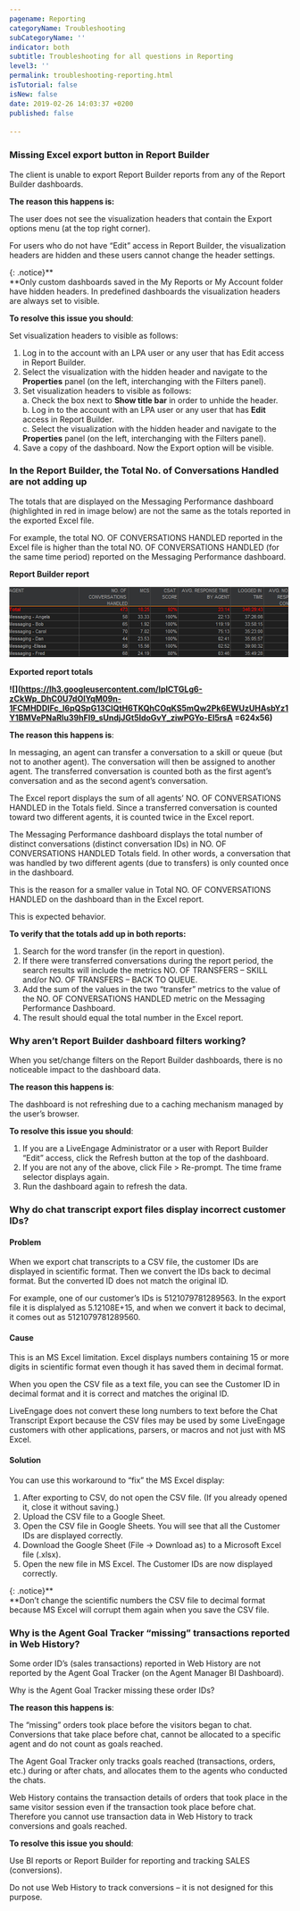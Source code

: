 ```yaml
---
pagename: Reporting
categoryName: Troubleshooting
subCategoryName: ''
indicator: both
subtitle: Troubleshooting for all questions in Reporting
level3: ''
permalink: troubleshooting-reporting.html
isTutorial: false
isNew: false
date: 2019-02-26 14:03:37 +0200
published: false

---
```

### Missing Excel export button in Report Builder

The client is unable to export Report Builder reports from any of the Report Builder dashboards.

**The reason this happens is:**

The user does not see the visualization headers that contain the Export options menu (at the top right corner).

For users who do not have “Edit” access in Report Builder, the visualization headers are hidden and these users cannot change the header settings.

{: .notice}**  
**Only custom dashboards saved in the My Reports or My Account folder have hidden headers. In predefined dashboards the visualization headers are always set to visible.

**To resolve this issue you should**:

Set visualization headers to visible as follows:

1. Log in to the account with an LPA user or any user that has Edit access in Report Builder.
2. Select the visualization with the hidden header and navigate to the **Properties** panel (on the left, interchanging with the Filters panel).
3. Set visualization headers to visible as follows:  
   a. Check the box next to **Show title bar** in order to unhide the header.  
   b. Log in to the account with an LPA user or any user that has **Edit** access in Report Builder.  
   c. Select the visualization with the hidden header and navigate to the **Properties** panel (on the left, interchanging with the Filters panel).
4. Save a copy of the dashboard. Now the Export option will be visible.

### In the Report Builder, the Total No. of Conversations Handled are not adding up

The totals that are displayed on the Messaging Performance dashboard (highlighted in red in image below) are not the same as the totals reported in the exported Excel file.

For example, the total NO. OF CONVERSATIONS HANDLED reported in the Excel file is higher than the total NO. OF CONVERSATIONS HANDLED (for the same time period) reported on the Messaging Performance dashboard.

**Report Builder report**

![](/img/troubleshooting-Reporting1-2.png)

**Exported report totals**

**![](https://lh3.googleusercontent.com/IplCTGLg6-zCkWp_DhC0U7dOlYqM09n-1FCMHDDlFc_l6pQSpG13CIQtH6TKQhCOqKS5mQw2Pk6EWUzUHAsbYz1Y1BMVePNaRIu39hFl9_sUndjJGt5ldoGvY_ziwPGYo-El5rsA =624x56)**

**The reason this happens is**:

In messaging, an agent can transfer a conversation to a skill or queue (but not to another agent). The conversation will then be assigned to another agent. The transferred conversation is counted both as the first agent’s conversation and as the second agent’s conversation.

The Excel report displays the sum of all agents’ NO. OF CONVERSATIONS HANDLED in the Totals field. Since a transferred conversation is counted toward two different agents, it is counted twice in the Excel report.

The Messaging Performance dashboard displays the total number of distinct conversations (distinct conversation IDs) in NO. OF CONVERSATIONS HANDLED Totals field. In other words, a conversation that was handled by two different agents (due to transfers) is only counted once in the dashboard.

This is the reason for a smaller value in Total NO. OF CONVERSATIONS HANDLED on the dashboard than in the Excel report.

This is expected behavior.

**To verify that the totals add up in both reports:**

1. Search for the word transfer (in the report in question).
2. If there were transferred conversations during the report period, the search results will include the metrics NO. OF TRANSFERS – SKILL and/or NO. OF TRANSFERS – BACK TO QUEUE.
3. Add the sum of the values in the two “transfer” metrics to the value of the NO. OF CONVERSATIONS HANDLED metric on the Messaging Performance Dashboard.
4. The result should equal the total number in the Excel report.

### Why aren’t Report Builder dashboard filters working?

When you set/change filters on the Report Builder dashboards, there is no noticeable impact to the dashboard data.

**The reason this happens is**:

The dashboard is not refreshing due to a caching mechanism managed by the user’s browser.

**To resolve this issue you should**:

1. If you are a LiveEngage Administrator or a user with Report Builder “Edit” access, click the Refresh button at the top of the dashboard.
2. If you are not any of the above, click File > Re-prompt. The time frame selector displays again.
3. Run the dashboard again to refresh the data.

### Why do chat transcript export files display incorrect customer IDs?

#### Problem

When we export chat transcripts to a CSV file, the customer IDs are displayed in scientific format. Then we convert the IDs back to decimal format. But the converted ID does not match the original ID.

For example, one of our customer’s IDs is 5121079781289563. In the export file it is displalyed as 5.12108E+15, and when we convert it back to decimal, it comes out as 5121079781289560.

#### Cause

This is an MS Excel limitation. Excel displays numbers containing 15 or more digits in scientific format even though it has saved them in decimal format.

When you open the CSV file as a text file, you can see the Customer ID in decimal format and it is correct and matches the original ID.

LiveEngage does not convert these long numbers to text before the Chat Transcript Export because the CSV files may be used by some LiveEngage customers with other applications, parsers, or macros and not just with MS Excel.

#### Solution

You can use this workaround to “fix” the MS Excel display:

1. After exporting to CSV, do not open the CSV file. (If you already opened it, close it without saving.)
2. Upload the CSV file to a Google Sheet.
3. Open the CSV file in Google Sheets. You will see that all the Customer IDs are displayed correctly.
4. Download the Google Sheet (File -> Download as) to a Microsoft Excel file (.xlsx).
5. Open the new file in MS Excel. The Customer IDs are now displayed correctly.

{: .notice}**  
**Don’t change the scientific numbers the CSV file to decimal format because MS Excel will corrupt them again when you save the CSV file.

### Why is the Agent Goal Tracker “missing” transactions reported in Web History?

Some order ID’s (sales transactions) reported in Web History are not reported by the Agent Goal Tracker (on the Agent Manager BI Dashboard).

Why is the Agent Goal Tracker missing these order IDs?

**The reason this happens is**:

The “missing” orders took place before the visitors began to chat. Conversions that take place before chat, cannot be allocated to a specific agent and do not count as goals reached.

The Agent Goal Tracker only tracks goals reached (transactions, orders, etc.) during or after chats, and allocates them to the agents who conducted the chats.

Web History contains the transaction details of orders that took place in the same visitor session even if the transaction took place before chat. Therefore you cannot use transaction data in Web History to track conversions and goals reached.

**To resolve this issue you should**:

Use BI reports or Report Builder for reporting and tracking SALES (conversions).

Do not use Web History to track conversions – it is not designed for this purpose.